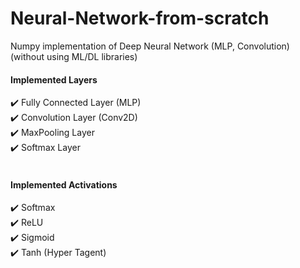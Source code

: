 # Neural-Network-from-scratch
Numpy implementation of Deep Neural Network (MLP, Convolution) (without using ML/DL libraries) <br>
#### Implemented Layers
✔️ Fully Connected Layer (MLP) <br>
✔️ Convolution Layer (Conv2D) <br>
✔️ MaxPooling Layer <br>
✔️ Softmax Layer <br><br>
#### Implemented Activations
✔️ Softmax <br>
✔️ ReLU <br>
✔️ Sigmoid <br>
✔️ Tanh (Hyper Tagent) <br>
